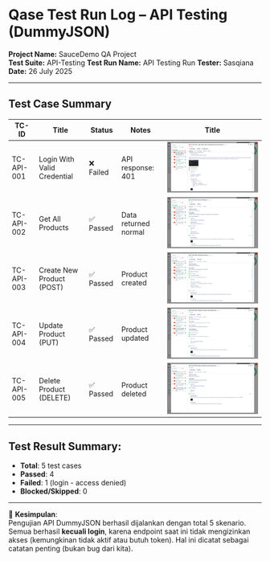 # Qase Test Run Log – API Testing (DummyJSON)

**Project Name:** SauceDemo QA Project  
**Test Suite:** API-Testing 
**Test Run Name:** API Testing Run
**Tester:** Sasqiana  
**Date:** 26 July 2025

---

## Test Case Summary

| TC-ID          | Title                          | Status      | Notes                |Title                                                    |
|----------------|--------------------------------|-------------|----------------------|---------------------------------------------------------|
| TC-API-001     | Login With Valid Credential    | ❌ Failed   | API response: 401    | ![Test Run API](../documentations/Qase-API-test-001.png)|
| TC-API-002     | Get All Products               | ✅ Passed   | Data returned normal | ![Test Run API](../documentations/Qase-API-test-002.png)|
| TC-API-003     | Create New Product (POST)      | ✅ Passed   | Product created      | ![Test Run API](../documentations/Qase-API-test-003.png)|
| TC-API-004     | Update Product (PUT)           | ✅ Passed   | Product updated      | ![Test Run API](../documentations/Qase-API-test-004.png)|
| TC-API-005     | Delete Product (DELETE)        | ✅ Passed   | Product deleted      | ![Test Run API](../documentations/Qase-API-test-005.png)|

---

## Test Result Summary:
- **Total**: 5 test cases  
- **Passed**: 4  
- **Failed**: 1 (login - access denied)  
- **Blocked/Skipped**: 0  

---

📝 **Kesimpulan**:  
Pengujian API DummyJSON berhasil dijalankan dengan total 5 skenario. Semua berhasil **kecuali login**, karena endpoint saat ini tidak mengizinkan akses (kemungkinan tidak aktif atau butuh token). Hal ini dicatat sebagai catatan penting (bukan bug dari kita).

